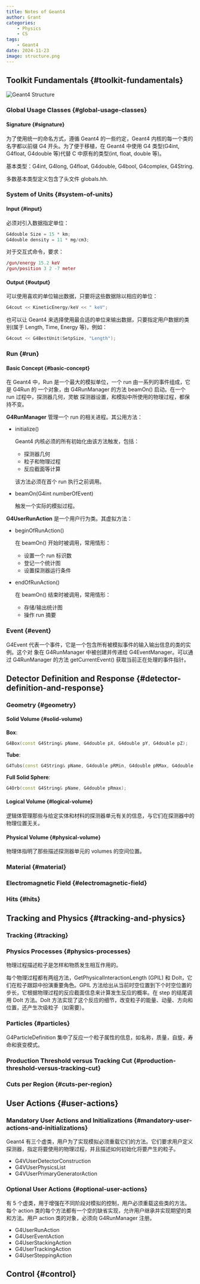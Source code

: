 ```yaml
---
title: Notes of Geant4
author: Grant
categories:
	- Physics
	- CS
tags:
	- Geant4
date: 2024-11-23
image: structure.png
---
```


## Toolkit Fundamentals {#toolkit-fundamentals}

![Geant4 Structure](structure.png)

### Global Usage Classes {#global-usage-classes}


#### Signature {#signature}

为了使用统一的命名方式，遵循 Geant4 的一些约定，Geant4 内核的每一个类的名字都以前缀 G4 开头。为了便于移植，在 Geant4 中使用 G4 类型(G4int, G4float, G4double 等)代替 C 中原有的类型(int, float, double 等)。

基本类型：G4int, G4long, G4float, G4double, G4bool, G4complex, G4String.

多数基本类型定义包含了头文件 globals.hh.


### System of Units {#system-of-units}


#### Input {#input}

必须对引入数据指定单位：

```c++
G4double Size = 15 * km;
G4double density = 11 * mg/cm3;
```

对于交互式命令，要求：

```mac
/gun/energy 15.2 keV
/gun/position 3 2 -7 meter
```


#### Output {#output}

可以使用喜欢的单位输出数据，只要将这些数据除以相应的单位：

```c++
G4cout << KineticEnergy/keV << " keV";
```

也可以让 Geant4 来选择使用最合适的单位来输出数据，只要指定用户数据的类别(属于 Length, Time, Energy 等)，例如：

```c++
G4cout << G4BestUnit(SetpSize, "Length");
```


### Run {#run}


#### Basic Concept {#basic-concept}

在 Geant4 中，Run 是一个最大的模拟单位，一个 run 由一系列的事件组成，它是 G4Run 的 一个对象，由 G4RunManager 的方法 beamOn() 启动。在一个 run 过程中，探测器几何，灵敏 探测器设置，和模拟中所使用的物理过程，都保持不变。

**G4RunManager** 管理一个 run 的相关进程。其公用方法：

-   initialize()

    Geant4 内核必须的所有初始化由该方法触发，包括：

    -   探测器几何
    -   粒子和物理过程
    -   反应截面等计算

    该方法必须在首个 run 执行之前调用。

-   beamOn(G4int numberOfEvent)

    触发一个实际的模拟过程。

**G4UserRunAction** 是一个用户行为类。其虚拟方法：

-   beginOfRunAction()

    在 beamOn() 开始时被调用，常用情形：

    -   设置一个 run 标识数
    -   登记一个统计图
    -   设置探测器运行条件

-   endOfRunAction()

    在 beamOn() 结束时被调用，常用情形：

    -   存储/输出统计图
    -   操作 run 摘要


### Event {#event}

G4Event 代表一个事件，它是一个包含所有被模拟事件的输入输出信息的类的实例。这个对 象在 G4RunManager 中被创建并传递给 G4EventManager。可以通过 G4RunManager 的方法 getCurrentEvent() 获取当前正在处理的事件指针。


## Detector Definition and Response {#detector-definition-and-response}


### Geometry {#geometry}


#### Solid Volume {#solid-volume}

**Box**:

```c++
G4Box(const G4String& pName, G4double pX, G4double pY, G4double pZ);
```

**Tube**:

```c++
G4Tubs(const G4String& pName, G4double pRMin, G4double pRMax, G4double pDz, G4double pSPhi, G4double pDPhi);
```

**Full Solid Sphere**:

```c++
G4Orb(const G4String& pName, G4double pRmax);
```


#### Logical Volume {#logical-volume}

逻辑体管理那些与给定实体和材料的探测器单元有关的信息，与它们在探测器中的物理位置无关。


#### Physical Volume {#physical-volume}

物理体指明了那些描述探测器单元的 volumes 的空间位置。


### Material {#material}


### Electromagnetic Field {#electromagnetic-field}


### Hits {#hits}


## Tracking and Physics {#tracking-and-physics}


### Tracking {#tracking}


### Physics Processes {#physics-processes}

物理过程描述粒子是怎样和物质发生相互作用的。

每个物理过程都有两组方法，GetPhysicalInteractionLength (GPIL) 和 DoIt，它们在粒子跟踪中扮演重要角色。GPIL 方法给出从当前时空位置到下个时空位置的步长，它根据物理过程的反应截面信息来计算发生反应的概率。在 step 的结尾调用 DoIt 方法。DoIt 方法实现了这个反应的细节，改变粒子的能量、动量、方向和位置，还产生次级粒子（如需要）。


### Particles {#particles}

G4ParticleDefinition 集中了反应一个粒子属性的信息，如名称，质量，自旋，寿命和衰变模式。


### Production Threshold versus Tracking Cut {#production-threshold-versus-tracking-cut}


### Cuts per Region {#cuts-per-region}


## User Actions {#user-actions}


### Mandatory User Actions and Initializations {#mandatory-user-actions-and-initializations}

Geant4 有三个虚类，用户为了实现模拟必须重载它们的方法。它们要求用户定义探测器，指定将要使用的物理过程，并且描述如何初始化将要产生的粒子。

-   G4VUserDetectorConstruction
-   G4VUserPhysicsList
-   G4VUserPrimaryGeneratorAction


### Optional User Actions {#optional-user-actions}

有 5 个虚类，用于增强在不同阶段对模拟的控制，用户必须重载这些类的方法。每个 action 类的每个方法都有一个空的缺省实现，允许用户继承并实现期望的类和方法。用户 action 类的对象，必须向 G4RunManager 注册。

-   G4UserRunAction
-   G4UserEventAction
-   G4UserStackingAction
-   G4UserTrackingAction
-   G4UserSteppingAction


## Control {#control}
